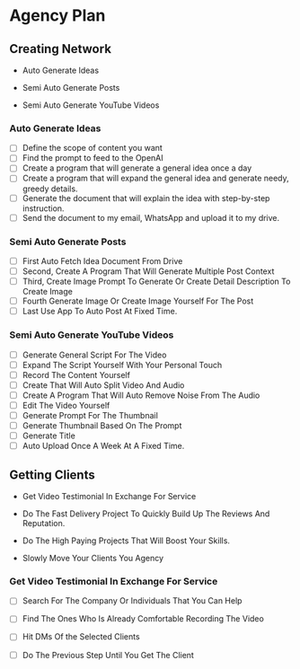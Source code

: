 # Agency Plan

## Creating Network

- Auto Generate Ideas

- Semi Auto Generate Posts

- Semi Auto Generate YouTube Videos

### Auto Generate Ideas

- [ ] Define the scope of content you want
- [ ] Find the prompt to feed to the OpenAI
- [ ] Create a program that will generate a general idea once a day
- [ ] Create a program that will expand the general idea and generate needy, greedy details.
- [ ] Generate the document that will explain the idea with step-by-step instruction.
- [ ] Send the document to my email, WhatsApp and upload it to my drive.

### Semi Auto Generate Posts

- [ ] First Auto Fetch Idea Document From Drive
- [ ] Second, Create A Program That Will Generate Multiple Post Context
- [ ] Third, Create Image Prompt To Generate Or Create Detail Description To Create Image
- [ ] Fourth Generate Image Or Create Image Yourself For The Post
- [ ] Last Use App To Auto Post At Fixed Time.

### Semi Auto Generate YouTube Videos

- [ ] Generate General Script For The Video
- [ ] Expand The Script Yourself With Your Personal Touch
- [ ] Record The Content Yourself
- [ ] Create That Will Auto Split Video And Audio
- [ ] Create A Program That Will Auto Remove Noise From The Audio
- [ ] Edit The Video Yourself
- [ ] Generate Prompt For The Thumbnail
- [ ] Generate Thumbnail Based On The Prompt
- [ ] Generate Title
- [ ] Auto Upload Once A Week At A Fixed Time.

## Getting Clients

- Get Video Testimonial In Exchange For Service

- Do The Fast Delivery Project To Quickly Build Up The Reviews And Reputation.

- Do The High Paying Projects That Will Boost Your Skills.

- Slowly Move Your Clients You Agency

### Get Video Testimonial In Exchange For Service

- [ ] Search For The Company Or Individuals That You Can Help
- [ ] Find The Ones Who Is Already Comfortable Recording The Video
- [ ] Hit DMs Of the Selected Clients
- [ ] Do The Previous Step Until You Get The Client


